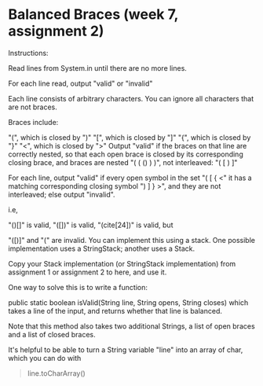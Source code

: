 # **Balanced Braces (week 7, assignment 2)**

Instructions:

Read lines from System.in until there are no more lines.

For each line read, output "valid" or "invalid"

Each line consists of arbitrary characters. You can ignore all characters that are not braces.

Braces include:

"(", which is closed by ")" "[", which is closed by "]" "{", which is closed by "}" "<", which is closed by ">" Output "valid" if the braces on that line are correctly nested, so that each open brace is closed by its corresponding closing brace, and braces are nested "( ( () ) )", not interleaved: "( [ ) ]"

For each line, output "valid" if every open symbol in the set "( [ { <" it has a matching corresponding closing symbol ") ] } >", and they are not interleaved; else output "invalid".

i.e,

"()[]" is valid, "([])" is valid, "(cite[24])" is valid, but

"([)]" and "(" are invalid. You can implement this using a stack. One possible implementation uses a StringStack; another uses a Stack.

Copy your Stack implementation (or StringStack implementation) from assignment 1 or assignment 2 to here, and use it.

One way to solve this is to write a function:

public static boolean isValid(String line, String opens, String closes) which takes a line of the input, and returns whether that line is balanced.

Note that this method also takes two additional Strings, a list of open braces and a list of closed braces.

It's helpful to be able to turn a String variable "line" into an array of char, which you can do with

> line.toCharArray()
